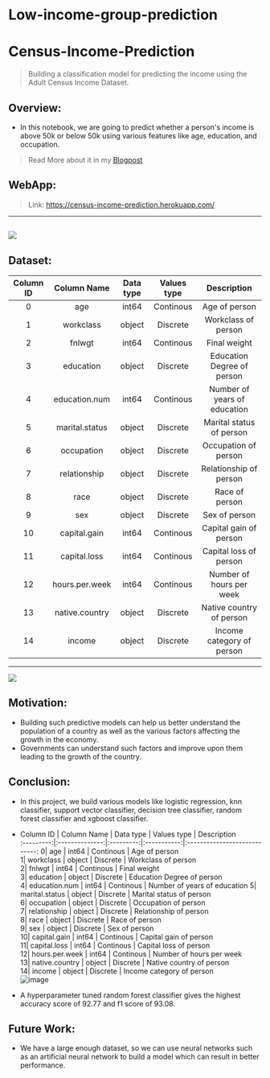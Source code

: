 # Low-income-group-prediction
# Census-Income-Prediction
> Building a classification model for predicting the income using the Adult Census Income Dataset.

## Overview:
- In this notebook, we are going to predict whether a person's income is above 50k or below 50k using various features like age, education, and occupation.

> Read More about it in my [Blogpost](https://medium.com/@adityamankar09/tuning-random-forest-algorithm-to-predict-income-14005371656e)

## WebApp: 
> Link: https://census-income-prediction.herokuapp.com/
----
![](Readme/WebApp.gif)
----

## Dataset:
| Column ID |   Column Name  | Data type | Values type |          Description         |
|:---------:|:--------------:|:---------:|:-----------:|:----------------------------:|
|     0     |       age      |   int64   |  Continous  |         Age of person        |
|     1     |    workclass   |   object  |   Discrete  |      Workclass of person     |
|     2     |     fnlwgt     |   int64   |  Continous  |         Final weight         |
|     3     |    education   |   object  |   Discrete  |  Education Degree of person  |
|     4     |  education.num |   int64   |  Continous  | Number of years of education |
|     5     | marital.status |   object  |   Discrete  |   Marital status of person   |
|     6     |   occupation   |   object  |   Discrete  |     Occupation of person     |
|     7     |  relationship  |   object  |   Discrete  |    Relationship of person    |
|     8     |      race      |   object  |   Discrete  |        Race of person        |
|     9     |       sex      |   object  |   Discrete  |         Sex of person        |
|     10    |  capital.gain  |   int64   |  Continous  |    Capital gain of person    |
|     11    |  capital.loss  |   int64   |  Continous  |    Capital loss of person    |
|     12    | hours.per.week |   int64   |  Continous  |   Number of hours per week   |
|     13    | native.country |   object  |   Discrete  |   Native country of person   |
|     14    |     income     |   object  |   Discrete  |   Income category of person  |

----
![](Readme/plot.png)

## Motivation:
- Building such predictive models can help us better understand the population of a country as well as the various factors affecting the growth in the economy.
- Governments can understand such factors and improve upon them leading to the growth of the country.

## Conclusion:
- In this project, we build various models like logistic regression, knn classifier, support vector classifier, decision tree classifier, random forest classifier and xgboost classifier.

-  Column ID |   Column Name  | Data type | Values type |          Description         
:---------:|:--------------:|:---------:|:-----------:|:----------------------------:
0|       age      |   int64   |  Continous  |         Age of person        
1|    workclass   |   object  |   Discrete  |      Workclass of person     
2|     fnlwgt     |   int64   |  Continous  |         Final weight         
3|    education   |   object  |   Discrete  |  Education Degree of person  
4|  education.num |   int64   |  Continous  | Number of years of education 
5| marital.status |   object  |   Discrete  |   Marital status of person   
6|   occupation   |   object  |   Discrete  |     Occupation of person     
7|  relationship  |   object  |   Discrete  |    Relationship of person    
8|      race      |   object  |   Discrete  |        Race of person        
9|       sex      |   object  |   Discrete  |         Sex of person        
10|  capital.gain  |   int64   |  Continous  |    Capital gain of person    
11|  capital.loss  |   int64   |  Continous  |    Capital loss of person    
12| hours.per.week |   int64   |  Continous  |   Number of hours per week   
13| native.country |   object  |   Discrete  |   Native country of person   
14|     income     |   object  |   Discrete  |   Income category of person  
![image](https://github.com/KrishnaSusanth/Low-income-group-prediction/assets/124019854/98f633d9-5484-4dbf-8f40-41ab69c093df)

- A hyperparameter tuned random forest classifier gives the highest accuracy score of 92.77 and f1 score of 93.08.

## Future Work:
- We have a large enough dataset, so we can use neural networks such as an artificial neural network to build a model which can result in better performance.
